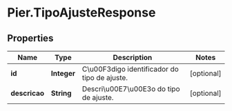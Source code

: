 # Pier.TipoAjusteResponse

## Properties
Name | Type | Description | Notes
------------ | ------------- | ------------- | -------------
**id** | **Integer** | C\u00F3digo identificador do tipo de ajuste. | [optional] 
**descricao** | **String** | Descri\u00E7\u00E3o do tipo de ajuste. | [optional] 


